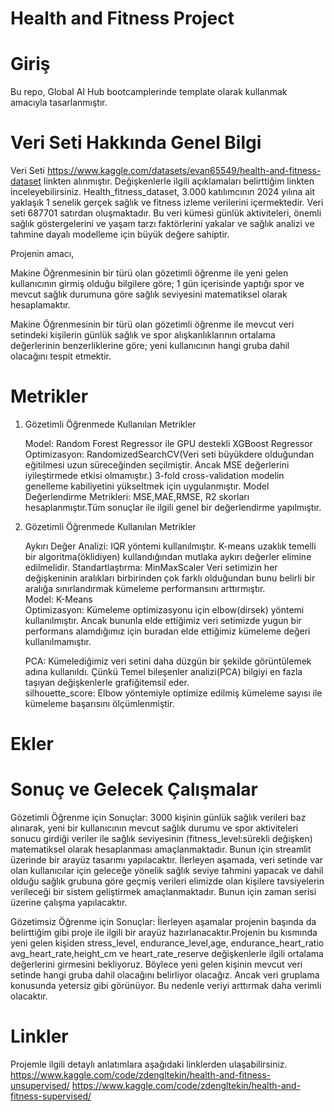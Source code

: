 # Health and Fitness Project
# Giriş

Bu repo, Global AI Hub bootcamplerinde template olarak kullanmak amacıyla tasarlanmıştır.

# Veri Seti Hakkında Genel Bilgi

Veri Seti https://www.kaggle.com/datasets/evan65549/health-and-fitness-dataset linkten alınmıştır. Değişkenlerle ilgili açıklamaları belirttiğim linkten inceleyebilirsiniz. Health_fitness_dataset, 3.000 katılımcının 2024 yılına ait yaklaşık 1 senelik gerçek sağlık ve fitness izleme verilerini içermektedir. Veri seti 687701 satırdan oluşmaktadır.
Bu veri kümesi günlük aktiviteleri, önemli sağlık göstergelerini ve yaşam tarzı faktörlerini yakalar ve sağlık analizi ve tahmine dayalı modelleme için büyük değere sahiptir.

Projenin amacı, 

Makine Öğrenmesinin bir türü olan gözetimli öğrenme ile  yeni gelen kullanıcının girmiş olduğu bilgilere göre; 1 gün içerisinde yaptığı spor ve mevcut sağlık durumuna göre sağlık seviyesini matematiksel olarak  hesaplamaktır. 

Makine Öğrenmesinin bir türü olan gözetimli öğrenme  ile mevcut veri setindeki kişilerin günlük sağlık ve spor alışkanlıklarının  ortalama değerlerinin benzerliklerine göre; yeni kullanıcının hangi gruba dahil olacağını tespit etmektir.


# Metrikler

1. Gözetimli Öğrenmede Kullanılan Metrikler  

   Model: Random Forest Regressor ile GPU destekli XGBoost Regressor 
   Optimizasyon: RandomizedSearchCV(Veri seti büyükdere olduğundan eğitilmesi uzun süreceğinden seçilmiştir. Ancak MSE değerlerini iyileştirmede etkisi olmamıştır.)
   3-fold cross-validation modelin genelleme kabiliyetini yükseltmek için uygulanmıştır.
   Model Değerlendirme Metrikleri: MSE,MAE,RMSE, R2 skorları hesaplanmıştır.Tüm sonuçlar ile ilgili genel bir değerlendirme yapılmıştır.
   
2. Gözetimli Öğrenmede Kullanılan Metrikler  

   Aykırı Değer Analizi: IQR yöntemi kullanılmıştır. K-means uzaklık temelli bir algoritma(öklidiyen) kullandığından mutlaka aykırı değerler elimine edilmelidir.
   Standartlaştırma: MinMaxScaler Veri setimizin her değişkeninin aralıkları birbirinden çok farklı olduğundan bunu belirli bir aralığa sınırlandırmak kümeleme performansını arttırmıştır.  
   Model: K-Means  
   Optimizasyon: Kümeleme optimizasyonu için elbow(dirsek) yöntemi kullanılmıştır. Ancak bununla elde ettiğimiz veri setimizde yugun bir performans alamdığımız için buradan elde ettiğimiz kümeleme değeri kullanılmamıştır.  
   
   PCA: Kümelediğimiz veri setini daha düzgün bir şekilde görüntülemek adına kullanıldı. Çünkü Temel bileşenler analizi(PCA) bilgiyi en fazla taşıyan değişkenlerle grafiğitemsil eder.  
   silhouette_score: Elbow yöntemiyle  optimize edilmiş kümeleme sayısı ile kümeleme başarısını ölçümlenmiştir. 
   
# Ekler



# Sonuç ve Gelecek Çalışmalar

Gözetimli Öğrenme için Sonuçlar:
3000 kişinin günlük sağlık verileri baz alınarak, yeni bir kullanıcının mevcut sağlık durumu ve spor aktiviteleri sonucu girdiği veriler ile  sağlık seviyesinin (fitness_level:sürekli değişken) matematiksel olarak hesaplanması amaçlanmaktadır. Bunun için streamlit üzerinde bir arayüz tasarımı yapılacaktır.
İlerleyen aşamada, veri setinde var olan kullanıcılar için geleceğe yönelik sağlık seviye tahmini yapacak ve dahil olduğu sağlık grubuna göre geçmiş verileri elimizde olan kişilere tavsiyelerin verileceği bir sistem geliştirmek amaçlanmaktadır. Bunun için zaman serisi üzerine çalışma yapılacaktır.

Gözetimsiz Öğrenme için Sonuçlar:
İlerleyen aşamalar projenin başında da belirttiğim gibi proje ile ilgili bir arayüz hazırlanacaktır.Projenin bu kısmında yeni gelen kişiden stress_level, endurance_level,age, endurance_heart_ratio avg_heart_rate,height_cm ve heart_rate_reserve değişkenlerle ilgili ortalama değerlerini girmesini bekliyoruz. Böylece yeni gelen kişinin mevcut veri setinde hangi gruba dahil olacağını belirliyor olacağız. Ancak veri gruplama konusunda yetersiz gibi görünüyor. Bu nedenle veriyi arttırmak daha verimli olacaktır.


# Linkler
Projemle ilgili detaylı anlatımlara aşağıdaki linklerden ulaşabilirsiniz. 
https://www.kaggle.com/code/zdengltekin/health-and-fitness-unsupervised/
https://www.kaggle.com/code/zdengltekin/health-and-fitness-supervised/

